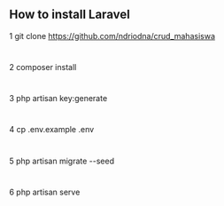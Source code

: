 
## How to install Laravel

1 git clone https://github.com/ndriodna/crud_mahasiswa
#
2 composer install
#
3 php artisan key:generate
#
4 cp .env.example .env
#
5 php artisan migrate --seed
#
6 php artisan serve
